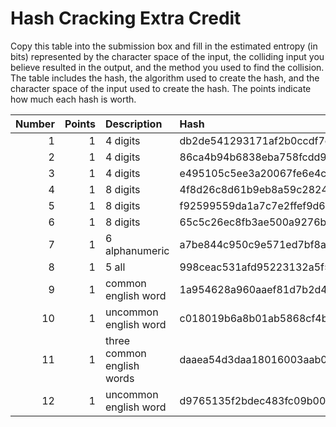 # Hash Cracking Extra Credit

Copy this table into the submission box and fill in the estimated entropy (in bits) represented by the character space of the input, the colliding input you believe resulted in the output, and the method you used to find the collision.  The table includes the hash, the algorithm used to create the hash, and the character space of the input used to create the hash.  The points indicate how much each hash is worth.

|   Number |   Points | Description                | Hash                                                             | Alg    | Collision   | Entropy   | Method   |
|---------:|---------:|:---------------------------|:-----------------------------------------------------------------|:-------|:------------|:----------|:---------|
|        1 |        1 | 4 digits                   | db2de541293171af2b0ccdf7c64d72d4                                 | md5    | 7189        |           |          |
|        2 |        1 | 4 digits                   | 86ca4b94b6838eba758fcdd9da31a4c5cc384526                         | sha1   | 1985        |           |          |
|        3 |        1 | 4 digits                   | e495105c5ee3a20067fe6e4cf513511742e5a72f1c4f1cb8e16204582123ab24 | sha256 | 2692        |           |          |
|        4 |        1 | 8 digits                   | 4f8d26c8d61b9eb8a59c2824dda1eac4                                 | md5    | 86115949    |           |          |
|        5 |        1 | 8 digits                   | f92599559da1a7c7e2ffef9d62a02b5f3a66bdbd                         | sha1   | 04452042    |           |          |
|        6 |        1 | 8 digits                   | 65c5c26ec8fb3ae500a9276ba6512a39f962e2ae3bcd4ecdfa58534d0d71010a | sha256 | 15816465    |           |          |
|        7 |        1 | 6 alphanumeric             | a7be844c950c9e571ed7bf8ab13f5f6b                                 | md5    | WhBhL4      |           |          |
|        8 |        1 | 5 all                      | 998ceac531afd95223132a5f5748fea5412322ab                         | sha1   | (1}:7       |           |          |
|        9 |        1 | common english word        | 1a954628a960aaef81d7b2d4521929579f3541e6                         | sha1   | head        |           |          |
|       10 |        1 | uncommon english word      | c018019b6a8b01ab5868cf4be8db327a7549ae03202548b9ffcd2671c4c2b624 | sha256 | bag         |           |          |
|       11 |        1 | three common english words | daaea54d3daa18016003aab00635c472                                 | md5    | laterpogary |           |          |
|       12 |        1 | uncommon english word      | d9765135f2bdec483fc09b003219a8da                                 | md5    | namability  |           |          |